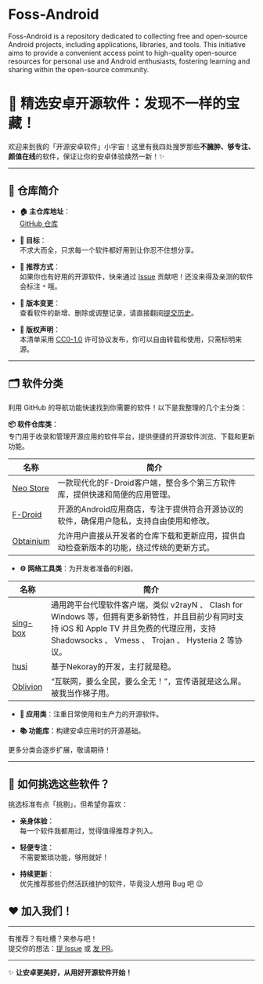 # Foss-Android
Foss-Android is a repository dedicated to collecting free and open-source Android projects, including applications, libraries, and tools. This initiative aims to provide a convenient access point to high-quality open-source resources for personal use and Android enthusiasts, fostering learning and sharing within the open-source community.
# 🚀 精选安卓开源软件：发现不一样的宝藏！  

欢迎来到我的「开源安卓软件」小宇宙！这里有我四处搜罗那些**不臃肿、够专注、颜值在线**的软件，保证让你的安卓体验焕然一新！✨  

---

## 📂 仓库简介

- **🏠 主仓库地址**：  
  [GitHub 仓库](https://github.com/Gingtin/Foss-Android)  

- **🎯 目标**：  
  不求大而全，只求每一个软件都好用到让你忍不住想分享。  

- **🙌 推荐方式**：  
  如果你也有好用的开源软件，快来通过 [Issue](https://github.com/Gingtin/Foss-Android/issues) 贡献吧！还没来得及亲测的软件会标注 `*` 哦。  

- **🔄 版本变更**：  
  查看软件的新增、删除或调整记录，请直接翻阅[提交历史](https://github.com/Gingtin/Foss-Android/commits/main)。  

- **📜 版权声明**：  
  本清单采用 [CC0-1.0](https://creativecommons.org/publicdomain/zero/1.0/) 许可协议发布，你可以自由转载和使用，只需标明来源。  


---

## 🗂️ 软件分类

利用 GitHub 的导航功能快速找到你需要的软件！以下是我整理的几个主分类：  

**📦 软件仓库类**：  
专门用于收录和管理开源应用的软件平台，提供便捷的开源软件浏览、下载和更新功能。

| 名称 | 简介 |
|---|---|
| [Neo Store](https://github.com/NeoApplications/Neo-Store) | 一款现代化的F-Droid客户端，整合多个第三方软件库，提供快速和简便的应用管理。 |
| [F-Droid](https://f-droid.org) | 开源的Android应用商店，专注于提供符合开源协议的软件，确保用户隐私，支持自由使用和修改。 |
| [Obtainium](https://github.com/ImranR98/Obtainium) | 允许用户直接从开发者的仓库下载和更新应用，提供自动检查新版本的功能，绕过传统的更新方式。 |
   
- **⚙️ 网络工具类**：为开发者准备的利器。
  
| 名称 | 简介 |
|---|---|
| [sing-box](https://github.com/SagerNet/sing-box) |通用跨平台代理软件客户端，类似 v2rayN 、 Clash for Windows 等，但拥有更多新特性，并且目前少有同时支持 iOS 和 Apple TV 并且免费的代理应用，支持 Shadowsocks 、 Vmess 、 Trojan 、 Hysteria 2 等协议。 |
| [husi](https://github.com/xchacha20-poly1305/husi) | 基于Nekoray的开发，主打就是稳。 |
| [Oblivion](https://github.com/bepass-org/oblivion) | “互联网，要么全民，要么全无！”，宣传语就是这么屌。被我当作梯子用。 |
  
- **📱 应用类**：注重日常使用和生产力的开源软件。

 
- **📚 功能库**：构建安卓应用时的开源基础。  

更多分类会逐步扩展，敬请期待！  

---


## 🧐 如何挑选这些软件？

挑选标准有点「挑剔」，但希望你喜欢：  

- **亲身体验**：  
  每一个软件我都用过，觉得值得推荐才列入。  

- **轻便专注**：  
  不需要繁琐功能，够用就好！  

- **持续更新**：  
  优先推荐那些仍然活跃维护的软件，毕竟没人想用 Bug 吧 😉  
## ❤️ 加入我们！

---
有推荐？有吐槽？来参与吧！  
提交你的想法：[提 Issue](https://github.com/Gingtin/Foss-Android/issues) 或 [发 PR](https://github.com/Gingtin/Foss-Android/pulls)。  

---

✨ **让安卓更美好，从用好开源软件开始！**
